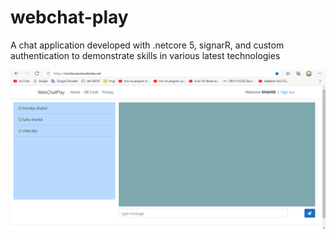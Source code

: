 # webchat-play
A chat application developed with .netcore 5, signarR, and custom authentication to demonstrate skills in various latest technologies

![Main view](/Images/main-window.PNG)